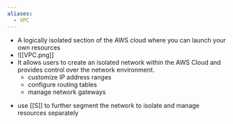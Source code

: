 ```yaml
---
aliases:
  - VPC
---
```

* A logically isolated section of the AWS cloud where you can launch your own resources
* ![[VPC.png]]
* It allows users to create an isolated network within the AWS Cloud and provides control over the network environment.  
	* customize IP address ranges
	- configure routing tables
	- manage network gateways 
- use [[S]] to further segment the network to isolate and manage resources separately  
